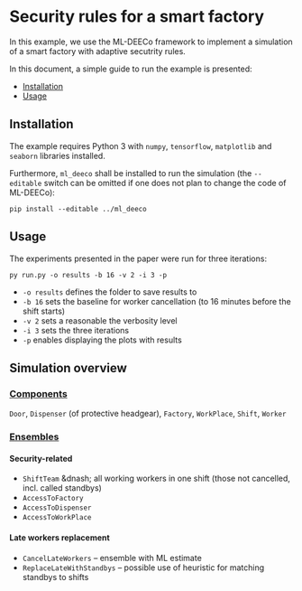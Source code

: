 # Security rules for a smart factory

In this example, we use the ML-DEECo framework to implement a simulation of a smart factory with adaptive secutrity rules. 

In this document, a simple guide to run the example is presented:

- [Installation](#installation)
- [Usage](#usage)

## Installation

The example requires Python 3 with `numpy`, `tensorflow`, `matplotlib` and `seaborn` libraries installed.

Furthermore, `ml_deeco` shall be installed to run the simulation (the `--editable` switch can be omitted if one does not plan to change the code of ML-DEECo):

```
pip install --editable ../ml_deeco
```

## Usage

The experiments presented in the paper were run for three iterations:

```
py run.py -o results -b 16 -v 2 -i 3 -p
```

* `-o results` defines the folder to save results to
* `-b 16` sets the baseline for worker cancellation (to 16 minutes before the shift starts) 
* `-v 2` sets a reasonable the verbosity level
* `-i 3` sets the three iterations
* `-p` enables displaying the plots with results

## Simulation overview

### [Components](components.py)

`Door`, `Dispenser` (of protective headgear), `Factory`, `WorkPlace`, `Shift`, `Worker`

### [Ensembles](ensembles.py)

#### Security-related

* `ShiftTeam` &dnash; all working workers in one shift (those not cancelled, incl. called standbys)
* `AccessToFactory`
* `AccessToDispenser`
* `AccessToWorkPlace`

#### Late workers replacement

* `CancelLateWorkers` &ndash; ensemble with ML estimate
* `ReplaceLateWithStandbys` &ndash; possible use of heuristic for matching standbys to shifts
